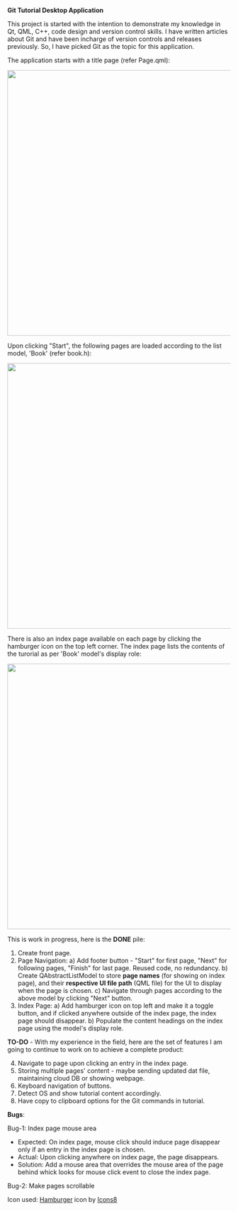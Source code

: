 **Git Tutorial Desktop Application**

This project is started with the intention to demonstrate my knowledge in Qt, QML, C++, code design and version control skills.
I have written articles about Git and have been incharge of version controls and releases previously. So, I have picked Git as the topic for this application.

The application starts with a title page (refer Page.qml):

<img src="https://user-images.githubusercontent.com/8523768/166157519-d70ff591-4775-4107-ad61-30cd304e6472.png" width="600"/>

Upon clicking "Start", the following pages are loaded according to the list model, 'Book' (refer book.h):

<img src="https://user-images.githubusercontent.com/8523768/166157691-461fc5f5-7aa5-498b-b310-0d542ed181d9.png" width="600"/>

There is also an index page available on each page by clicking the hamburger icon on the top left corner. The index page lists the contents of the turorial as per 'Book' model's display role:

<img src="https://user-images.githubusercontent.com/8523768/166157818-ab04d6b7-1b3b-465b-992c-c7a7c32a8254.png" width="600"/>

This is work in progress, here is the **DONE** pile:

1. Create front page.
2. Page Navigation:
  a) Add footer button - "Start" for first page, "Next" for following pages, "Finish" for last page. Reused code, no redundancy.
  b) Create QAbstractListModel to store **page names** (for showing on index page), and their **respective UI file path** (QML file) for the UI to display
  when the page is chosen.
  c) Navigate through pages according to the above model by clicking "Next" button.
3. Index Page:
  a) Add hamburger icon on top left and make it a toggle button, and if clicked anywhere outside of the index page, the index page should disappear.
  b) Populate the content headings on the index page using the model's display role.

**TO-DO** - With my experience in the field, here are the set of features I am going to continue to work on to achieve a complete product:

4. Navigate to page upon clicking an entry in the index page.
5. Storing multiple pages' content - maybe sending updated dat file, maintaining cloud DB or showing webpage.
6. Keyboard navigation of buttons.
7. Detect OS and show tutorial content accordingly.
8. Have copy to clipboard options for the Git commands in tutorial.

**Bugs**:

Bug-1: Index page mouse area
- Expected: On index page, mouse click should induce page disappear only if an entry in the index page is chosen.
- Actual: Upon clicking anywhere on index page, the page disappears.
- Solution: Add a mouse area that overrides the mouse area of the page behind whick looks for mouse click event to close the index page.

Bug-2: Make pages scrollable

Icon used:
<a target="_blank" href="https://icons8.com/icon/ZZXySkU5qb7q/hamburger">Hamburger</a> icon by <a target="_blank" href="https://icons8.com">Icons8</a>
